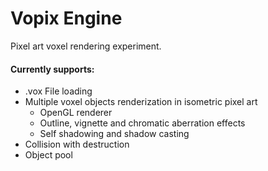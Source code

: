 # Vopix Engine
Pixel art voxel rendering experiment.
#### Currently supports:
* .vox File loading
* Multiple voxel objects renderization in isometric pixel art
    * OpenGL renderer
    * Outline, vignette and chromatic aberration effects
    * Self shadowing and shadow casting
* Collision with destruction
* Object pool